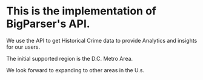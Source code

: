 # This is the implementation of BigParser's API.
We use the API to get Historical Crime data to provide Analytics and insights for our users.

The initial supported region is the D.C. Metro Area.

We look forward to expanding to other areas in the U.s.
